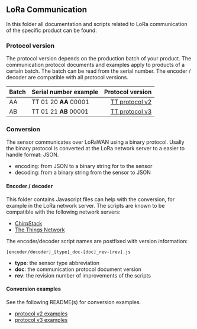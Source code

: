 ## LoRa Communication

In this folder all documentation and scripts related to LoRa communication of the specific product can be found. 

### Protocol version

The protocol version depends on the production batch of your product. The communication protocol documents and examples apply to products of a certain batch. The batch can be read from the serial number. The encoder / decoder are compatible with all protocol versions.

| Batch  | Serial number example  | Protocol version  |
|---|---|---:|
| AA  | TT 01 20 **AA** 00001 | [TT protocol v2](protocol_v2) |
| AB  | TT 01 21 **AB** 00001 | [TT protocol v3](protocol_v3) |

### Conversion

The sensor communicates over LoRaWAN using a binary protocol. Usally the binary protocol is converted at the LoRa network server to a easier to handle format: JSON.

- encoding: from JSON to a binary string for to the sensor
- decoding: from a binary string from the sensor to JSON

#### Encoder / decoder

This folder contains Javascript files can help with the conversion, for example in the LoRa network server. The scripts are known to be compatible with the following network servers:

- [ChirpStack](https://www.chirpstack.io/)
- [The Things Network](https://www.thethingsnetwork.org/)


The encoder/decoder script names are postfixed with version information: 

	[encoder/decoder]_[type]_doc-[doc]_rev-[rev].js

- **type**: the sensor type abbreviation
- **doc**: the communication protocol document version
- **rev**: the revision number of improvements of the scripts

#### Conversion examples

See the following README(s) for conversion examples.
- [protocol v2 examples](protocol_v2/README.md)
- [protocol v3 examples](protocol_v3/README.md)
 